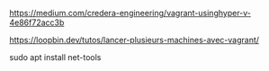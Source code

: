 https://medium.com/credera-engineering/vagrant-usinghyper-v-4e86f72acc3b

https://loopbin.dev/tutos/lancer-plusieurs-machines-avec-vagrant/

sudo apt install net-tools